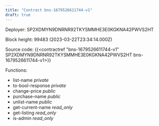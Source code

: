 ```yaml
---
title: "Contract bns-1679526611744-v1"
draft: true
---
```

Deployer: SP2XDMYN9DNRNR92TKYSMMHE3E0KGKNA42PWVS2HT


 



Block height: 99483 (2023-03-22T23:34:14.000Z)

Source code: {{<contractref "bns-1679526611744-v1" SP2XDMYN9DNRNR92TKYSMMHE3E0KGKNA42PWVS2HT bns-1679526611744-v1>}}

Functions:

* list-name _private_
* to-bool-response _private_
* change-price _public_
* purchase-name _public_
* unlist-name _public_
* get-current-name _read_only_
* get-listing _read_only_
* is-admin _read_only_
